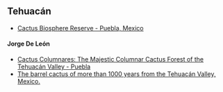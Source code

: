 
## Tehuacán

- [Cactus Biosphere Reserve - Puebla, Mexico](https://www.youtube.com/watch?v=5X3EMmKD2JE)

#### Jorge De León

- [Cactus Columnares: The Majestic Columnar Cactus Forest of the Tehuacán Valley - Puebla](https://www.youtube.com/watch?v=ERUJjSKJoLg)
- [The barrel cactus of more than 1000 years from the Tehuacán Valley, Mexico.](https://www.youtube.com/watch?v=dFtNopLmDOc)
